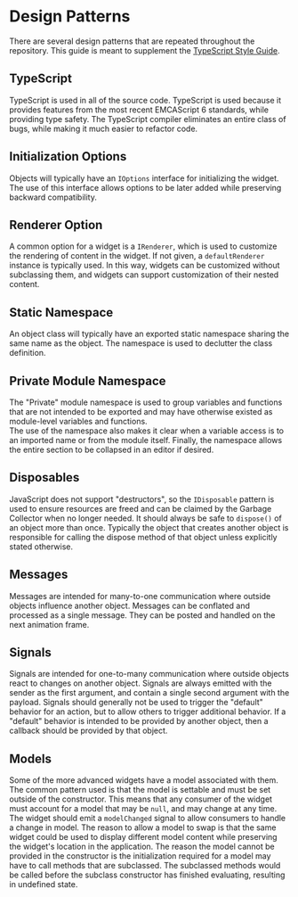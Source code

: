 
# Design Patterns

There are several design patterns that are repeated throughout
the repository.  This guide is meant to supplement the 
[TypeScript Style Guide](https://github.com/jupyter/jupyterlab/wiki/TypeScript-Style-Guide).


## TypeScript

TypeScript is used in all of the source code.  TypeScript is used because
it provides features from the most recent EMCAScript 6 standards, while 
providing type safety.  The TypeScript compiler eliminates an entire class 
of bugs, while making it much easier to refactor code.


## Initialization Options

Objects will typically have an `IOptions` interface for
initializing the widget.  The use of this interface allows options
to be later added while preserving backward compatibility.


## Renderer Option

A common option for a widget is a `IRenderer`, which is used to customize the 
rendering of content in the widget.  If not given, a `defaultRenderer` instance
is typically used.  In this way, widgets can be customized
without subclassing them, and widgets can support customization
of their nested content.


## Static Namespace

An object class will typically have an exported static namespace
sharing the same name as the object.  The namespace is used
to declutter the class definition.


## Private Module Namespace

The "Private" module namespace is used to group variables and
functions that are not intended to be exported and may have
otherwise existed as module-level variables and functions.  
The use of the namespace also makes it clear when a variable access
is to an imported name or from the module itself.  Finally,
the namespace allows the entire section to be collapsed in
an editor if desired.


## Disposables

JavaScript does not support "destructors", so the `IDisposable` 
pattern is used to ensure resources are freed and can be claimed by the
Garbage Collector when no longer needed.  It should always be safe to
`dispose()` of an object more than once.  Typically the object that
creates another object is responsible for calling the dispose method
of that object unless explicitly stated otherwise.


## Messages

Messages are intended for many-to-one communication where outside objects
influence another object.  Messages can be conflated and processed 
as a single message.  They can be posted and handled on the next animation
frame.


## Signals

Signals are intended for one-to-many communication where outside objects
react to changes on another object.  Signals are always emitted with
the sender as the first argument, and contain a single second argument
with the payload.  Signals should generally not be used to trigger the 
"default" behavior for an action, but to allow others to trigger additional
behavior.  If a "default" behavior is intended to be provided by another
object, then a callback should be provided by that object.


## Models

Some of the more advanced widgets have a model associated with them.
The common pattern used is that the model is settable and must be set
outside of the constructor.  This means that any consumer of the widget
must account for a model that may be `null`, and may change at any time.
The widget should emit a `modelChanged` signal to allow consumers to
handle a change in model.  The reason to allow a model to swap is that
the same widget could be used to display different model content
while preserving the widget's location in the application.  The reason
the model cannot be provided in the constructor is the initialization 
required for a model may have to call methods that are subclassed.
The subclassed methods would be called before the subclass constructor has
finished evaluating, resulting in undefined state.
